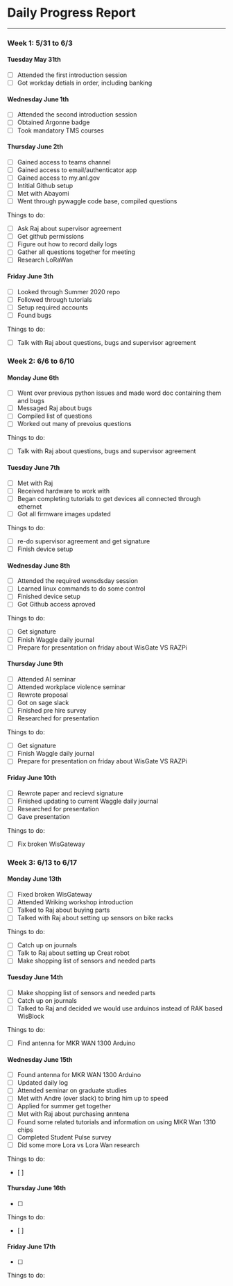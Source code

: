 # Daily Progress Report
----------------------------------------------
### Week 1: 5/31 to 6/3 ###
#### Tuesday May 31th ####

- [ ] Attended the first introduction session
- [ ] Got workday detials in order, including banking

#### Wednesday June 1th ####
- [ ] Attended the second introduction session
- [ ] Obtained Argonne badge
- [ ] Took mandatory TMS courses

#### Thursday June 2th ####
- [ ] Gained access to teams channel
- [ ] Gained access to email/authenticator app
- [ ] Gained access to my.anl.gov
- [ ] Intitial Github setup
- [ ] Met with Abayomi
- [ ] Went through pywaggle code base, compiled questions

Things to do: 
- [ ] Ask Raj about supervisor agreement
- [ ] Get github permissions
- [ ] Figure out how to record daily logs
- [ ] Gather all questions together for meeting
- [ ] Research LoRaWan

#### Friday June 3th ####
- [ ] Looked through Summer 2020 repo
- [ ] Followed through tutorials
- [ ] Setup required accounts
- [ ] Found bugs

Things to do:
- [ ] Talk with Raj about questions, bugs and supervisor agreement

### Week 2: 6/6 to 6/10 ###
#### Monday June 6th ####
- [ ] Went over previous python issues and made word doc containing them and bugs
- [ ] Messaged Raj about bugs
- [ ] Compiled list of questions
- [ ] Worked out many of prevoius questions

Things to do:
- [ ] Talk with Raj about questions, bugs and supervisor agreement

#### Tuesday June 7th ####
- [ ] Met with Raj
- [ ] Received hardware to work with 
- [ ] Began completing tutorials to get devices all connected through ethernet
- [ ] Got all firmware images updated

Things to do:
- [ ] re-do supervisor agreement and get signature
- [ ] Finish device setup

#### Wednesday June 8th ####
- [ ] Attended the required wensdsday session
- [ ] Learned linux commands to do some control
- [ ] Finished device setup
- [ ] Got Github access aproved

Things to do:  
- [ ] Get signature
- [ ] Finish Waggle daily journal
- [ ] Prepare for presentation on friday about WisGate VS RAZPi

#### Thursday June 9th ####
- [ ] Attended AI seminar
- [ ] Attended workplace violence seminar
- [ ] Rewrote proposal
- [ ] Got on sage slack
- [ ] Finished pre hire survey
- [ ] Researched for presentation

Things to do: 
- [ ] Get signature
- [ ] Finish Waggle daily journal
- [ ] Prepare for presentation on friday about WisGate VS RAZPi

#### Friday June 10th ####
- [ ] Rewrote paper and recievd signature
- [ ] Finished updating to current Waggle daily journal
- [ ] Researched for presentation
- [ ] Gave presentation

Things to do:
- [ ] Fix broken WisGateway

### Week 3: 6/13 to 6/17 ###
#### Monday June 13th ####
- [ ] Fixed broken WisGateway
- [ ] Attended Wriking workshop introduction
- [ ] Talked to Raj about buying parts 
- [ ] Talked with Raj about setting up sensors on bike racks

Things to do:
- [ ] Catch up on journals
- [ ] Talk to Raj about setting up Creat robot
- [ ] Make shopping list of sensors and needed parts

#### Tuesday June 14th ####
- [ ] Make shopping list of sensors and needed parts
- [ ] Catch up on journals
- [ ] Talked to Raj and decided we would use arduinos instead of RAK based WisBlock

Things to do:
- [ ] Find antenna for MKR WAN 1300 Arduino

#### Wednesday June 15th ####
- [ ] Found antenna for MKR WAN 1300 Arduino
- [ ] Updated daily log
- [ ] Attended seminar on graduate studies
- [ ] Met with Andre (over slack) to bring him up to speed
- [ ] Applied for summer get together
- [ ] Met with Raj about purchasing anntena
- [ ] Found some related tutorials and information on using MKR Wan 1310 chips
- [ ] Completed Student Pulse survey
- [ ] Did some more Lora vs Lora Wan research

Things to do:  
- [ ] 

#### Thursday June 16th ####
- [ ] 

Things to do: 
- [ ] 

#### Friday June 17th ####
- [ ] 

Things to do:


